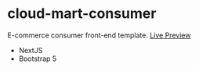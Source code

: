 # cloud-mart-consumer
E-commerce consumer front-end template. [Live Preview](https://mocha-mart.web.app)

- NextJS
- Bootstrap 5
